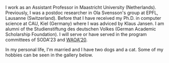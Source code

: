 I work as an Assistant Professor in Maastricht University (Netherlands).
Previously, I was a postdoc researcher in Ola Svensson's group at EPFL, Lausanne (Switzerland).
Before that I have received my Ph.D. in computer science at CAU, Kiel (Germany) where I was
adviced by Klaus Jansen. I am alumni of the Studienstiftung des deutschen Volkes (German Academic Scholarship Foundation).
I will serve or have served in the program committees of SODA'23 and [WAOA'20](http://algo2020.di.unipi.it/WAOA2020/).

In my personal life, I'm married and I have two dogs and a cat. Some of my hobbies can be seen in the gallery below.
